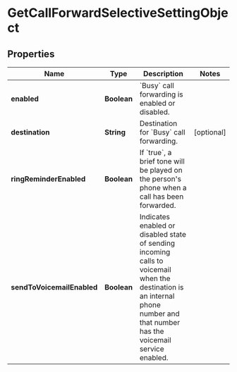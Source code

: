 

# GetCallForwardSelectiveSettingObject


## Properties

| Name | Type | Description | Notes |
|------------ | ------------- | ------------- | -------------|
|**enabled** | **Boolean** | &#x60;Busy&#x60; call forwarding is enabled or disabled. |  |
|**destination** | **String** | Destination for &#x60;Busy&#x60; call forwarding. |  [optional] |
|**ringReminderEnabled** | **Boolean** | If &#x60;true&#x60;, a brief tone will be played on the person&#39;s phone when a call has been forwarded. |  |
|**sendToVoicemailEnabled** | **Boolean** | Indicates enabled or disabled state of sending incoming calls to voicemail when the destination is an internal phone number and that number has the voicemail service enabled. |  |



